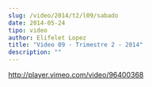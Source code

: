 ```yaml
---
slug: /video/2014/t2/l09/sabado
date: 2014-05-24
tipo: video
author: Elifelet Lopez
title: "Video 09 - Trimestre 2 - 2014"
description: ""
---
```


http://player.vimeo.com/video/96400368

